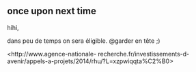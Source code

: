 ## once upon next time



hihi,  
  
dans peu de temps on sera éligible. @garder en tête ;)  
  
<http://www.agence-nationale-
recherche.fr/investissements-d-avenir/appels-a-projets/2014/rhu/?L=xzpwiqqta%C2%B0>



